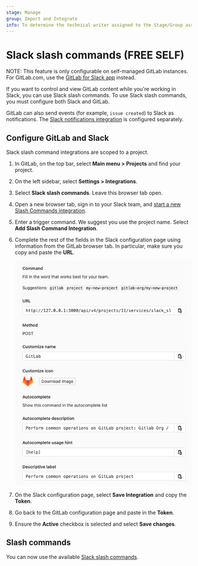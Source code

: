 ```yaml
---
stage: Manage
group: Import and Integrate
info: To determine the technical writer assigned to the Stage/Group associated with this page, see https://about.gitlab.com/handbook/product/ux/technical-writing/#assignments
---
```


# Slack slash commands **(FREE SELF)**

NOTE:
This feature is only configurable on self-managed GitLab instances.
For GitLab.com, use the [GitLab for Slack app](gitlab_slack_application.md) instead.

If you want to control and view GitLab content while you're
working in Slack, you can use Slack slash commands.
To use Slack slash commands, you must configure both Slack and GitLab.

GitLab can also send events (for example, `issue created`) to Slack as notifications.
The [Slack notifications integration](slack.md) is configured separately.

## Configure GitLab and Slack

Slack slash command integrations
are scoped to a project.

1. In GitLab, on the top bar, select **Main menu > Projects** and find your project.
1. On the left sidebar, select **Settings > Integrations**.
1. Select **Slack slash commands**. Leave this browser tab open.
1. Open a new browser tab, sign in to your Slack team, and [start a new Slash Commands integration](https://my.slack.com/services/new/slash-commands).
1. Enter a trigger command. We suggest you use the project name.
   Select **Add Slash Command Integration**.
1. Complete the rest of the fields in the Slack configuration page using information from the GitLab browser tab.
   In particular, make sure you copy and paste the **URL**.

   ![Slack setup instructions](img/slack_setup.png)

1. On the Slack configuration page, select **Save Integration** and copy the **Token**.
1. Go back to the GitLab configuration page and paste in the **Token**.
1. Ensure the **Active** checkbox is selected and select **Save changes**.

## Slash commands

You can now use the available [Slack slash commands](../../../integration/slash_commands.md).
